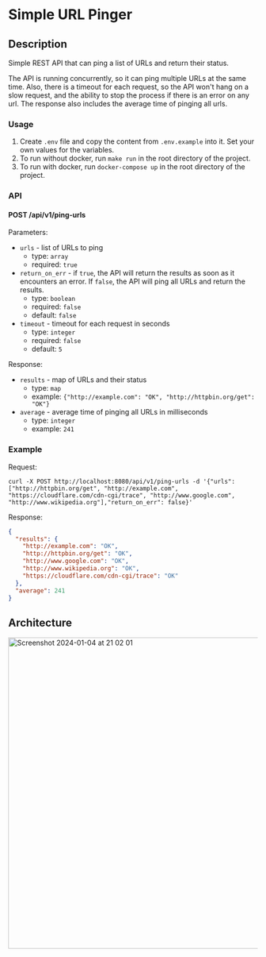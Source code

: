 # Simple URL Pinger

## Description

Simple REST API that can ping a list of URLs and return their status.

The API is running concurrently, so it can ping multiple URLs at the same time. Also, there is a timeout for each
request, so the API won't hang on a slow request, and the ability to stop the process if there is an error on any url.
The response also includes the average time of pinging all urls.

### Usage

1. Create `.env` file and copy the content from `.env.example` into it. Set your own values for the variables.
2. To run without docker, run `make run` in the root directory of the project.
3. To run with docker, run `docker-compose up` in the root directory of the project.

### API

#### POST /api/v1/ping-urls

Parameters:

- `urls` - list of URLs to ping
    - type: `array`
    - required: `true`
- `return_on_err` - if `true`, the API will return the results as soon as it encounters an error. If `false`, the API
  will ping all URLs and return the results.
    - type: `boolean`
    - required: `false`
    - default: `false`
- `timeout` - timeout for each request in seconds
    - type: `integer`
    - required: `false`
    - default: `5`

Response:

- `results` - map of URLs and their status
    - type: `map`
    - example: `{"http://example.com": "OK", "http://httpbin.org/get": "OK"}`
- `average` - average time of pinging all URLs in milliseconds
    - type: `integer`
    - example: `241`

### Example

Request:

```
curl -X POST http://localhost:8080/api/v1/ping-urls -d '{"urls": ["http://httpbin.org/get", "http://example.com", "https://cloudflare.com/cdn-cgi/trace", "http://www.google.com", "http://www.wikipedia.org"],"return_on_err": false}'
```

Response:

```json
{
  "results": {
    "http://example.com": "OK",
    "http://httpbin.org/get": "OK",
    "http://www.google.com": "OK",
    "http://www.wikipedia.org": "OK",
    "https://cloudflare.com/cdn-cgi/trace": "OK"
  },
  "average": 241
}
```

## Architecture

<img width="627" alt="Screenshot 2024-01-04 at 21 02 01" src="https://github.com/vadimpk/url-pinger/assets/65962115/e76e0408-51eb-477e-9aec-7cd090d25919">
